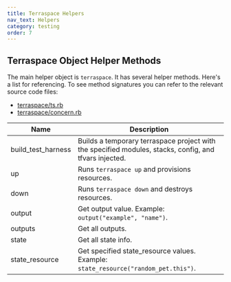 ```yaml
---
title: Terraspace Helpers
nav_text: Helpers
category: testing
order: 7
---
```


## Terraspace Object Helper Methods

The main helper object is `terraspace`. It has several helper methods. Here's a list for referencing.  To see method signatures you can refer to the relevant source code files:

* [terraspace/ts.rb](https://github.com/boltops-tools/rspec-terraspace/blob/master/lib/rspec/terraspace/ts.rb)
* [terraspace/concern.rb](https://github.com/boltops-tools/rspec-terraspace/blob/master/lib/rspec/terraspace/concern.rb)

Name | Description
---|---
build_test_harness | Builds a temporary terraspace project with the specified modules, stacks, config, and tfvars injected.
up | Runs `terraspace up` and provisions resources.
down | Runs `terraspace down` and destroys resources.
output | Get output value. Example: `output("example", "name")`.
outputs | Get all outputs.
state | Get all state info.
state_resource | Get specified state_resource values. Example: `state_resource("random_pet.this")`.
